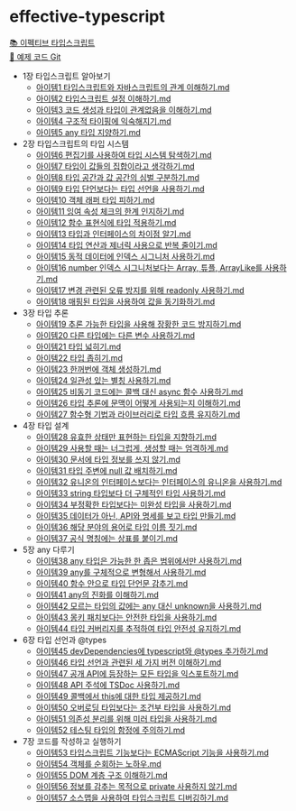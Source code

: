 # effective-typescript

[📚 이펙티브 타입스크립트](https://product.kyobobook.co.kr/detail/S000001033114)  
[🔗 예제 코드 Git](https://github.com/danvk/effective-typescript)

<!-- FOLDER_STRUCTURE_START -->
- 1장 타입스크립트 알아보기
    - [아이템1 타입스크립트와 자바스크립트의 관계 이해하기.md](https://github.com/Jungle-JavaScript-Study/effective-typescript/blob/main/1%EC%9E%A5%20%ED%83%80%EC%9E%85%EC%8A%A4%ED%81%AC%EB%A6%BD%ED%8A%B8%20%EC%95%8C%EC%95%84%EB%B3%B4%EA%B8%B0/%EC%95%84%EC%9D%B4%ED%85%9C1%20%ED%83%80%EC%9E%85%EC%8A%A4%ED%81%AC%EB%A6%BD%ED%8A%B8%EC%99%80%20%EC%9E%90%EB%B0%94%EC%8A%A4%ED%81%AC%EB%A6%BD%ED%8A%B8%EC%9D%98%20%EA%B4%80%EA%B3%84%20%EC%9D%B4%ED%95%B4%ED%95%98%EA%B8%B0.md)
    - [아이템2 타입스크립트 설정 이해하기.md](https://github.com/Jungle-JavaScript-Study/effective-typescript/blob/main/1%EC%9E%A5%20%ED%83%80%EC%9E%85%EC%8A%A4%ED%81%AC%EB%A6%BD%ED%8A%B8%20%EC%95%8C%EC%95%84%EB%B3%B4%EA%B8%B0/%EC%95%84%EC%9D%B4%ED%85%9C2%20%ED%83%80%EC%9E%85%EC%8A%A4%ED%81%AC%EB%A6%BD%ED%8A%B8%20%EC%84%A4%EC%A0%95%20%EC%9D%B4%ED%95%B4%ED%95%98%EA%B8%B0.md)
    - [아이템3 코드 생성과 타입이 관계없음을 이해하기.md](https://github.com/Jungle-JavaScript-Study/effective-typescript/blob/main/1%EC%9E%A5%20%ED%83%80%EC%9E%85%EC%8A%A4%ED%81%AC%EB%A6%BD%ED%8A%B8%20%EC%95%8C%EC%95%84%EB%B3%B4%EA%B8%B0/%EC%95%84%EC%9D%B4%ED%85%9C3%20%EC%BD%94%EB%93%9C%20%EC%83%9D%EC%84%B1%EA%B3%BC%20%ED%83%80%EC%9E%85%EC%9D%B4%20%EA%B4%80%EA%B3%84%EC%97%86%EC%9D%8C%EC%9D%84%20%EC%9D%B4%ED%95%B4%ED%95%98%EA%B8%B0.md)
    - [아이템4 구조적 타이핑에 익숙해지기.md](https://github.com/Jungle-JavaScript-Study/effective-typescript/blob/main/1%EC%9E%A5%20%ED%83%80%EC%9E%85%EC%8A%A4%ED%81%AC%EB%A6%BD%ED%8A%B8%20%EC%95%8C%EC%95%84%EB%B3%B4%EA%B8%B0/%EC%95%84%EC%9D%B4%ED%85%9C4%20%EA%B5%AC%EC%A1%B0%EC%A0%81%20%ED%83%80%EC%9D%B4%ED%95%91%EC%97%90%20%EC%9D%B5%EC%88%99%ED%95%B4%EC%A7%80%EA%B8%B0.md)
    - [아이템5 any 타입 지양하기.md](https://github.com/Jungle-JavaScript-Study/effective-typescript/blob/main/1%EC%9E%A5%20%ED%83%80%EC%9E%85%EC%8A%A4%ED%81%AC%EB%A6%BD%ED%8A%B8%20%EC%95%8C%EC%95%84%EB%B3%B4%EA%B8%B0/%EC%95%84%EC%9D%B4%ED%85%9C5%20any%20%ED%83%80%EC%9E%85%20%EC%A7%80%EC%96%91%ED%95%98%EA%B8%B0.md)
- 2장 타입스크립트의 타입 시스템
    - [아이템6 편집기를 사용하여 타입 시스템 탐색하기.md](https://github.com/Jungle-JavaScript-Study/effective-typescript/blob/main/2%EC%9E%A5%20%ED%83%80%EC%9E%85%EC%8A%A4%ED%81%AC%EB%A6%BD%ED%8A%B8%EC%9D%98%20%ED%83%80%EC%9E%85%20%EC%8B%9C%EC%8A%A4%ED%85%9C/%EC%95%84%EC%9D%B4%ED%85%9C6%20%ED%8E%B8%EC%A7%91%EA%B8%B0%EB%A5%BC%20%EC%82%AC%EC%9A%A9%ED%95%98%EC%97%AC%20%ED%83%80%EC%9E%85%20%EC%8B%9C%EC%8A%A4%ED%85%9C%20%ED%83%90%EC%83%89%ED%95%98%EA%B8%B0.md)
    - [아이템7 타입이 값들의 집합이라고 생각하기.md](https://github.com/Jungle-JavaScript-Study/effective-typescript/blob/main/2%EC%9E%A5%20%ED%83%80%EC%9E%85%EC%8A%A4%ED%81%AC%EB%A6%BD%ED%8A%B8%EC%9D%98%20%ED%83%80%EC%9E%85%20%EC%8B%9C%EC%8A%A4%ED%85%9C/%EC%95%84%EC%9D%B4%ED%85%9C7%20%ED%83%80%EC%9E%85%EC%9D%B4%20%EA%B0%92%EB%93%A4%EC%9D%98%20%EC%A7%91%ED%95%A9%EC%9D%B4%EB%9D%BC%EA%B3%A0%20%EC%83%9D%EA%B0%81%ED%95%98%EA%B8%B0.md)
    - [아이템8 타입 공간과 값 공간의 심벌 구분하기.md](https://github.com/Jungle-JavaScript-Study/effective-typescript/blob/main/2%EC%9E%A5%20%ED%83%80%EC%9E%85%EC%8A%A4%ED%81%AC%EB%A6%BD%ED%8A%B8%EC%9D%98%20%ED%83%80%EC%9E%85%20%EC%8B%9C%EC%8A%A4%ED%85%9C/%EC%95%84%EC%9D%B4%ED%85%9C8%20%ED%83%80%EC%9E%85%20%EA%B3%B5%EA%B0%84%EA%B3%BC%20%EA%B0%92%20%EA%B3%B5%EA%B0%84%EC%9D%98%20%EC%8B%AC%EB%B2%8C%20%EA%B5%AC%EB%B6%84%ED%95%98%EA%B8%B0.md)
    - [아이템9 타입 단언보다는 타입 선언을 사용하기.md](https://github.com/Jungle-JavaScript-Study/effective-typescript/blob/main/2%EC%9E%A5%20%ED%83%80%EC%9E%85%EC%8A%A4%ED%81%AC%EB%A6%BD%ED%8A%B8%EC%9D%98%20%ED%83%80%EC%9E%85%20%EC%8B%9C%EC%8A%A4%ED%85%9C/%EC%95%84%EC%9D%B4%ED%85%9C9%20%ED%83%80%EC%9E%85%20%EB%8B%A8%EC%96%B8%EB%B3%B4%EB%8B%A4%EB%8A%94%20%ED%83%80%EC%9E%85%20%EC%84%A0%EC%96%B8%EC%9D%84%20%EC%82%AC%EC%9A%A9%ED%95%98%EA%B8%B0.md)
    - [아이템10 객체 래퍼 타입 피하기.md](https://github.com/Jungle-JavaScript-Study/effective-typescript/blob/main/2%EC%9E%A5%20%ED%83%80%EC%9E%85%EC%8A%A4%ED%81%AC%EB%A6%BD%ED%8A%B8%EC%9D%98%20%ED%83%80%EC%9E%85%20%EC%8B%9C%EC%8A%A4%ED%85%9C/%EC%95%84%EC%9D%B4%ED%85%9C10%20%EA%B0%9D%EC%B2%B4%20%EB%9E%98%ED%8D%BC%20%ED%83%80%EC%9E%85%20%ED%94%BC%ED%95%98%EA%B8%B0.md)
    - [아이템11 잉여 속성 체크의 한계 인지하기.md](https://github.com/Jungle-JavaScript-Study/effective-typescript/blob/main/2%EC%9E%A5%20%ED%83%80%EC%9E%85%EC%8A%A4%ED%81%AC%EB%A6%BD%ED%8A%B8%EC%9D%98%20%ED%83%80%EC%9E%85%20%EC%8B%9C%EC%8A%A4%ED%85%9C/%EC%95%84%EC%9D%B4%ED%85%9C11%20%EC%9E%89%EC%97%AC%20%EC%86%8D%EC%84%B1%20%EC%B2%B4%ED%81%AC%EC%9D%98%20%ED%95%9C%EA%B3%84%20%EC%9D%B8%EC%A7%80%ED%95%98%EA%B8%B0.md)
    - [아이템12 함수 표현식에 타입 적용하기.md](https://github.com/Jungle-JavaScript-Study/effective-typescript/blob/main/2%EC%9E%A5%20%ED%83%80%EC%9E%85%EC%8A%A4%ED%81%AC%EB%A6%BD%ED%8A%B8%EC%9D%98%20%ED%83%80%EC%9E%85%20%EC%8B%9C%EC%8A%A4%ED%85%9C/%EC%95%84%EC%9D%B4%ED%85%9C12%20%ED%95%A8%EC%88%98%20%ED%91%9C%ED%98%84%EC%8B%9D%EC%97%90%20%ED%83%80%EC%9E%85%20%EC%A0%81%EC%9A%A9%ED%95%98%EA%B8%B0.md)
    - [아이템13 타입과 인터페이스의 차이점 알기.md](https://github.com/Jungle-JavaScript-Study/effective-typescript/blob/main/2%EC%9E%A5%20%ED%83%80%EC%9E%85%EC%8A%A4%ED%81%AC%EB%A6%BD%ED%8A%B8%EC%9D%98%20%ED%83%80%EC%9E%85%20%EC%8B%9C%EC%8A%A4%ED%85%9C/%EC%95%84%EC%9D%B4%ED%85%9C13%20%ED%83%80%EC%9E%85%EA%B3%BC%20%EC%9D%B8%ED%84%B0%ED%8E%98%EC%9D%B4%EC%8A%A4%EC%9D%98%20%EC%B0%A8%EC%9D%B4%EC%A0%90%20%EC%95%8C%EA%B8%B0.md)
    - [아이템14 타입 연산과 제너릭 사용으로 반복 줄이기.md](https://github.com/Jungle-JavaScript-Study/effective-typescript/blob/main/2%EC%9E%A5%20%ED%83%80%EC%9E%85%EC%8A%A4%ED%81%AC%EB%A6%BD%ED%8A%B8%EC%9D%98%20%ED%83%80%EC%9E%85%20%EC%8B%9C%EC%8A%A4%ED%85%9C/%EC%95%84%EC%9D%B4%ED%85%9C14%20%ED%83%80%EC%9E%85%20%EC%97%B0%EC%82%B0%EA%B3%BC%20%EC%A0%9C%EB%84%88%EB%A6%AD%20%EC%82%AC%EC%9A%A9%EC%9C%BC%EB%A1%9C%20%EB%B0%98%EB%B3%B5%20%EC%A4%84%EC%9D%B4%EA%B8%B0.md)
    - [아이템15 동적 데이터에 인덱스 시그니처 사용하기.md](https://github.com/Jungle-JavaScript-Study/effective-typescript/blob/main/2%EC%9E%A5%20%ED%83%80%EC%9E%85%EC%8A%A4%ED%81%AC%EB%A6%BD%ED%8A%B8%EC%9D%98%20%ED%83%80%EC%9E%85%20%EC%8B%9C%EC%8A%A4%ED%85%9C/%EC%95%84%EC%9D%B4%ED%85%9C15%20%EB%8F%99%EC%A0%81%20%EB%8D%B0%EC%9D%B4%ED%84%B0%EC%97%90%20%EC%9D%B8%EB%8D%B1%EC%8A%A4%20%EC%8B%9C%EA%B7%B8%EB%8B%88%EC%B2%98%20%EC%82%AC%EC%9A%A9%ED%95%98%EA%B8%B0.md)
    - [아이템16 number 인덱스 시그니처보다는 Array, 튜플, ArrayLike를 사용하기.md](https://github.com/Jungle-JavaScript-Study/effective-typescript/blob/main/2%EC%9E%A5%20%ED%83%80%EC%9E%85%EC%8A%A4%ED%81%AC%EB%A6%BD%ED%8A%B8%EC%9D%98%20%ED%83%80%EC%9E%85%20%EC%8B%9C%EC%8A%A4%ED%85%9C/%EC%95%84%EC%9D%B4%ED%85%9C16%20number%20%EC%9D%B8%EB%8D%B1%EC%8A%A4%20%EC%8B%9C%EA%B7%B8%EB%8B%88%EC%B2%98%EB%B3%B4%EB%8B%A4%EB%8A%94%20Array%2C%20%ED%8A%9C%ED%94%8C%2C%20ArrayLike%EB%A5%BC%20%EC%82%AC%EC%9A%A9%ED%95%98%EA%B8%B0.md)
    - [아이템17 변경 관련된 오류 방지를 위해 readonly 사용하기.md](https://github.com/Jungle-JavaScript-Study/effective-typescript/blob/main/2%EC%9E%A5%20%ED%83%80%EC%9E%85%EC%8A%A4%ED%81%AC%EB%A6%BD%ED%8A%B8%EC%9D%98%20%ED%83%80%EC%9E%85%20%EC%8B%9C%EC%8A%A4%ED%85%9C/%EC%95%84%EC%9D%B4%ED%85%9C17%20%EB%B3%80%EA%B2%BD%20%EA%B4%80%EB%A0%A8%EB%90%9C%20%EC%98%A4%EB%A5%98%20%EB%B0%A9%EC%A7%80%EB%A5%BC%20%EC%9C%84%ED%95%B4%20readonly%20%EC%82%AC%EC%9A%A9%ED%95%98%EA%B8%B0.md)
    - [아이템18 매핑된 타입을 사용하여 값을 동기화하기.md](https://github.com/Jungle-JavaScript-Study/effective-typescript/blob/main/2%EC%9E%A5%20%ED%83%80%EC%9E%85%EC%8A%A4%ED%81%AC%EB%A6%BD%ED%8A%B8%EC%9D%98%20%ED%83%80%EC%9E%85%20%EC%8B%9C%EC%8A%A4%ED%85%9C/%EC%95%84%EC%9D%B4%ED%85%9C18%20%EB%A7%A4%ED%95%91%EB%90%9C%20%ED%83%80%EC%9E%85%EC%9D%84%20%EC%82%AC%EC%9A%A9%ED%95%98%EC%97%AC%20%EA%B0%92%EC%9D%84%20%EB%8F%99%EA%B8%B0%ED%99%94%ED%95%98%EA%B8%B0.md)
- 3장 타입 추론
    - [아이템19 추론 가능한 타입을 사용해 장황한 코드 방지하기.md](https://github.com/Jungle-JavaScript-Study/effective-typescript/blob/main/3%EC%9E%A5%20%ED%83%80%EC%9E%85%20%EC%B6%94%EB%A1%A0/%EC%95%84%EC%9D%B4%ED%85%9C19%20%EC%B6%94%EB%A1%A0%20%EA%B0%80%EB%8A%A5%ED%95%9C%20%ED%83%80%EC%9E%85%EC%9D%84%20%EC%82%AC%EC%9A%A9%ED%95%B4%20%EC%9E%A5%ED%99%A9%ED%95%9C%20%EC%BD%94%EB%93%9C%20%EB%B0%A9%EC%A7%80%ED%95%98%EA%B8%B0.md)
    - [아이템20 다른 타입에는 다른 변수 사용하기.md](https://github.com/Jungle-JavaScript-Study/effective-typescript/blob/main/3%EC%9E%A5%20%ED%83%80%EC%9E%85%20%EC%B6%94%EB%A1%A0/%EC%95%84%EC%9D%B4%ED%85%9C20%20%EB%8B%A4%EB%A5%B8%20%ED%83%80%EC%9E%85%EC%97%90%EB%8A%94%20%EB%8B%A4%EB%A5%B8%20%EB%B3%80%EC%88%98%20%EC%82%AC%EC%9A%A9%ED%95%98%EA%B8%B0.md)
    - [아이템21 타입 넓히기.md](https://github.com/Jungle-JavaScript-Study/effective-typescript/blob/main/3%EC%9E%A5%20%ED%83%80%EC%9E%85%20%EC%B6%94%EB%A1%A0/%EC%95%84%EC%9D%B4%ED%85%9C21%20%ED%83%80%EC%9E%85%20%EB%84%93%ED%9E%88%EA%B8%B0.md)
    - [아이템22 타입 좁히기.md](https://github.com/Jungle-JavaScript-Study/effective-typescript/blob/main/3%EC%9E%A5%20%ED%83%80%EC%9E%85%20%EC%B6%94%EB%A1%A0/%EC%95%84%EC%9D%B4%ED%85%9C22%20%ED%83%80%EC%9E%85%20%EC%A2%81%ED%9E%88%EA%B8%B0.md)
    - [아이템23 한꺼번에 객체 생성하기.md](https://github.com/Jungle-JavaScript-Study/effective-typescript/blob/main/3%EC%9E%A5%20%ED%83%80%EC%9E%85%20%EC%B6%94%EB%A1%A0/%EC%95%84%EC%9D%B4%ED%85%9C23%20%ED%95%9C%EA%BA%BC%EB%B2%88%EC%97%90%20%EA%B0%9D%EC%B2%B4%20%EC%83%9D%EC%84%B1%ED%95%98%EA%B8%B0.md)
    - [아이템24 일관성 있는 별칭 사용하기.md](https://github.com/Jungle-JavaScript-Study/effective-typescript/blob/main/3%EC%9E%A5%20%ED%83%80%EC%9E%85%20%EC%B6%94%EB%A1%A0/%EC%95%84%EC%9D%B4%ED%85%9C24%20%EC%9D%BC%EA%B4%80%EC%84%B1%20%EC%9E%88%EB%8A%94%20%EB%B3%84%EC%B9%AD%20%EC%82%AC%EC%9A%A9%ED%95%98%EA%B8%B0.md)
    - [아이템25 비동기 코드에는 콜백 대신 async 함수 사용하기.md](https://github.com/Jungle-JavaScript-Study/effective-typescript/blob/main/3%EC%9E%A5%20%ED%83%80%EC%9E%85%20%EC%B6%94%EB%A1%A0/%EC%95%84%EC%9D%B4%ED%85%9C25%20%EB%B9%84%EB%8F%99%EA%B8%B0%20%EC%BD%94%EB%93%9C%EC%97%90%EB%8A%94%20%EC%BD%9C%EB%B0%B1%20%EB%8C%80%EC%8B%A0%20async%20%ED%95%A8%EC%88%98%20%EC%82%AC%EC%9A%A9%ED%95%98%EA%B8%B0.md)
    - [아이템26 타입 추론에 문맥이 어떻게 사용되는지 이해하기.md](https://github.com/Jungle-JavaScript-Study/effective-typescript/blob/main/3%EC%9E%A5%20%ED%83%80%EC%9E%85%20%EC%B6%94%EB%A1%A0/%EC%95%84%EC%9D%B4%ED%85%9C26%20%ED%83%80%EC%9E%85%20%EC%B6%94%EB%A1%A0%EC%97%90%20%EB%AC%B8%EB%A7%A5%EC%9D%B4%20%EC%96%B4%EB%96%BB%EA%B2%8C%20%EC%82%AC%EC%9A%A9%EB%90%98%EB%8A%94%EC%A7%80%20%EC%9D%B4%ED%95%B4%ED%95%98%EA%B8%B0.md)
    - [아이템27 함수형 기법과 라이브러리로 타입 흐름 유지하기.md](https://github.com/Jungle-JavaScript-Study/effective-typescript/blob/main/3%EC%9E%A5%20%ED%83%80%EC%9E%85%20%EC%B6%94%EB%A1%A0/%EC%95%84%EC%9D%B4%ED%85%9C27%20%ED%95%A8%EC%88%98%ED%98%95%20%EA%B8%B0%EB%B2%95%EA%B3%BC%20%EB%9D%BC%EC%9D%B4%EB%B8%8C%EB%9F%AC%EB%A6%AC%EB%A1%9C%20%ED%83%80%EC%9E%85%20%ED%9D%90%EB%A6%84%20%EC%9C%A0%EC%A7%80%ED%95%98%EA%B8%B0.md)
- 4장 타입 설계
    - [아이템28 유효한 상태만 표현하는 타입을 지향하기.md](https://github.com/Jungle-JavaScript-Study/effective-typescript/blob/main/4%EC%9E%A5%20%ED%83%80%EC%9E%85%20%EC%84%A4%EA%B3%84/%EC%95%84%EC%9D%B4%ED%85%9C28%20%EC%9C%A0%ED%9A%A8%ED%95%9C%20%EC%83%81%ED%83%9C%EB%A7%8C%20%ED%91%9C%ED%98%84%ED%95%98%EB%8A%94%20%ED%83%80%EC%9E%85%EC%9D%84%20%EC%A7%80%ED%96%A5%ED%95%98%EA%B8%B0.md)
    - [아이템29 사용할 때는 너그럽게, 생성할 때는 엄격하게.md](https://github.com/Jungle-JavaScript-Study/effective-typescript/blob/main/4%EC%9E%A5%20%ED%83%80%EC%9E%85%20%EC%84%A4%EA%B3%84/%EC%95%84%EC%9D%B4%ED%85%9C29%20%EC%82%AC%EC%9A%A9%ED%95%A0%20%EB%95%8C%EB%8A%94%20%EB%84%88%EA%B7%B8%EB%9F%BD%EA%B2%8C%2C%20%EC%83%9D%EC%84%B1%ED%95%A0%20%EB%95%8C%EB%8A%94%20%EC%97%84%EA%B2%A9%ED%95%98%EA%B2%8C.md)
    - [아이템30 문서에 타입 정보를 쓰지 않기.md](https://github.com/Jungle-JavaScript-Study/effective-typescript/blob/main/4%EC%9E%A5%20%ED%83%80%EC%9E%85%20%EC%84%A4%EA%B3%84/%EC%95%84%EC%9D%B4%ED%85%9C30%20%EB%AC%B8%EC%84%9C%EC%97%90%20%ED%83%80%EC%9E%85%20%EC%A0%95%EB%B3%B4%EB%A5%BC%20%EC%93%B0%EC%A7%80%20%EC%95%8A%EA%B8%B0.md)
    - [아이템31 타입 주변에 null 값 배치하기.md](https://github.com/Jungle-JavaScript-Study/effective-typescript/blob/main/4%EC%9E%A5%20%ED%83%80%EC%9E%85%20%EC%84%A4%EA%B3%84/%EC%95%84%EC%9D%B4%ED%85%9C31%20%ED%83%80%EC%9E%85%20%EC%A3%BC%EB%B3%80%EC%97%90%20null%20%EA%B0%92%20%EB%B0%B0%EC%B9%98%ED%95%98%EA%B8%B0.md)
    - [아이템32 유니온의 인터페이스보다는 인터페이스의 유니온을 사용하기.md](https://github.com/Jungle-JavaScript-Study/effective-typescript/blob/main/4%EC%9E%A5%20%ED%83%80%EC%9E%85%20%EC%84%A4%EA%B3%84/%EC%95%84%EC%9D%B4%ED%85%9C32%20%EC%9C%A0%EB%8B%88%EC%98%A8%EC%9D%98%20%EC%9D%B8%ED%84%B0%ED%8E%98%EC%9D%B4%EC%8A%A4%EB%B3%B4%EB%8B%A4%EB%8A%94%20%EC%9D%B8%ED%84%B0%ED%8E%98%EC%9D%B4%EC%8A%A4%EC%9D%98%20%EC%9C%A0%EB%8B%88%EC%98%A8%EC%9D%84%20%EC%82%AC%EC%9A%A9%ED%95%98%EA%B8%B0.md)
    - [아이템33 string 타입보다 더 구체적인 타입 사용하기.md](https://github.com/Jungle-JavaScript-Study/effective-typescript/blob/main/4%EC%9E%A5%20%ED%83%80%EC%9E%85%20%EC%84%A4%EA%B3%84/%EC%95%84%EC%9D%B4%ED%85%9C33%20string%20%ED%83%80%EC%9E%85%EB%B3%B4%EB%8B%A4%20%EB%8D%94%20%EA%B5%AC%EC%B2%B4%EC%A0%81%EC%9D%B8%20%ED%83%80%EC%9E%85%20%EC%82%AC%EC%9A%A9%ED%95%98%EA%B8%B0.md)
    - [아이템34 부정확한 타입보다는 미완성 타입을 사용하기.md](https://github.com/Jungle-JavaScript-Study/effective-typescript/blob/main/4%EC%9E%A5%20%ED%83%80%EC%9E%85%20%EC%84%A4%EA%B3%84/%EC%95%84%EC%9D%B4%ED%85%9C34%20%EB%B6%80%EC%A0%95%ED%99%95%ED%95%9C%20%ED%83%80%EC%9E%85%EB%B3%B4%EB%8B%A4%EB%8A%94%20%EB%AF%B8%EC%99%84%EC%84%B1%20%ED%83%80%EC%9E%85%EC%9D%84%20%EC%82%AC%EC%9A%A9%ED%95%98%EA%B8%B0.md)
    - [아이템35 데이터가 아닌, API와 명세를 보고 타입 만들기.md](https://github.com/Jungle-JavaScript-Study/effective-typescript/blob/main/4%EC%9E%A5%20%ED%83%80%EC%9E%85%20%EC%84%A4%EA%B3%84/%EC%95%84%EC%9D%B4%ED%85%9C35%20%EB%8D%B0%EC%9D%B4%ED%84%B0%EA%B0%80%20%EC%95%84%EB%8B%8C%2C%20API%EC%99%80%20%EB%AA%85%EC%84%B8%EB%A5%BC%20%EB%B3%B4%EA%B3%A0%20%ED%83%80%EC%9E%85%20%EB%A7%8C%EB%93%A4%EA%B8%B0.md)
    - [아이템36 해당 분야의 용어로 타입 이름 짓기.md](https://github.com/Jungle-JavaScript-Study/effective-typescript/blob/main/4%EC%9E%A5%20%ED%83%80%EC%9E%85%20%EC%84%A4%EA%B3%84/%EC%95%84%EC%9D%B4%ED%85%9C36%20%ED%95%B4%EB%8B%B9%20%EB%B6%84%EC%95%BC%EC%9D%98%20%EC%9A%A9%EC%96%B4%EB%A1%9C%20%ED%83%80%EC%9E%85%20%EC%9D%B4%EB%A6%84%20%EC%A7%93%EA%B8%B0.md)
    - [아이템37 공식 명칭에는 상표를 붙이기.md](https://github.com/Jungle-JavaScript-Study/effective-typescript/blob/main/4%EC%9E%A5%20%ED%83%80%EC%9E%85%20%EC%84%A4%EA%B3%84/%EC%95%84%EC%9D%B4%ED%85%9C37%20%EA%B3%B5%EC%8B%9D%20%EB%AA%85%EC%B9%AD%EC%97%90%EB%8A%94%20%EC%83%81%ED%91%9C%EB%A5%BC%20%EB%B6%99%EC%9D%B4%EA%B8%B0.md)
- 5장 any 다루기
    - [아이템38 any 타입은 가능한 한 좁은 범위에서만 사용하기.md](https://github.com/Jungle-JavaScript-Study/effective-typescript/blob/main/5%EC%9E%A5%20any%20%EB%8B%A4%EB%A3%A8%EA%B8%B0/%EC%95%84%EC%9D%B4%ED%85%9C38%20any%20%ED%83%80%EC%9E%85%EC%9D%80%20%EA%B0%80%EB%8A%A5%ED%95%9C%20%ED%95%9C%20%EC%A2%81%EC%9D%80%20%EB%B2%94%EC%9C%84%EC%97%90%EC%84%9C%EB%A7%8C%20%EC%82%AC%EC%9A%A9%ED%95%98%EA%B8%B0.md)
    - [아이템39 any를 구체적으로 변형해서 사용하기.md](https://github.com/Jungle-JavaScript-Study/effective-typescript/blob/main/5%EC%9E%A5%20any%20%EB%8B%A4%EB%A3%A8%EA%B8%B0/%EC%95%84%EC%9D%B4%ED%85%9C39%20any%EB%A5%BC%20%EA%B5%AC%EC%B2%B4%EC%A0%81%EC%9C%BC%EB%A1%9C%20%EB%B3%80%ED%98%95%ED%95%B4%EC%84%9C%20%EC%82%AC%EC%9A%A9%ED%95%98%EA%B8%B0.md)
    - [아이템40 함수 안으로 타입 단언문 감추기.md](https://github.com/Jungle-JavaScript-Study/effective-typescript/blob/main/5%EC%9E%A5%20any%20%EB%8B%A4%EB%A3%A8%EA%B8%B0/%EC%95%84%EC%9D%B4%ED%85%9C40%20%ED%95%A8%EC%88%98%20%EC%95%88%EC%9C%BC%EB%A1%9C%20%ED%83%80%EC%9E%85%20%EB%8B%A8%EC%96%B8%EB%AC%B8%20%EA%B0%90%EC%B6%94%EA%B8%B0.md)
    - [아이템41 any의 진화를 이해하기.md](https://github.com/Jungle-JavaScript-Study/effective-typescript/blob/main/5%EC%9E%A5%20any%20%EB%8B%A4%EB%A3%A8%EA%B8%B0/%EC%95%84%EC%9D%B4%ED%85%9C41%20any%EC%9D%98%20%EC%A7%84%ED%99%94%EB%A5%BC%20%EC%9D%B4%ED%95%B4%ED%95%98%EA%B8%B0.md)
    - [아이템42 모르는 타입의 값에는 any 대신 unknown을 사용하기.md](https://github.com/Jungle-JavaScript-Study/effective-typescript/blob/main/5%EC%9E%A5%20any%20%EB%8B%A4%EB%A3%A8%EA%B8%B0/%EC%95%84%EC%9D%B4%ED%85%9C42%20%EB%AA%A8%EB%A5%B4%EB%8A%94%20%ED%83%80%EC%9E%85%EC%9D%98%20%EA%B0%92%EC%97%90%EB%8A%94%20any%20%EB%8C%80%EC%8B%A0%20unknown%EC%9D%84%20%EC%82%AC%EC%9A%A9%ED%95%98%EA%B8%B0.md)
    - [아이템43 몽키 패치보다는 안전한 타입을 사용하기.md](https://github.com/Jungle-JavaScript-Study/effective-typescript/blob/main/5%EC%9E%A5%20any%20%EB%8B%A4%EB%A3%A8%EA%B8%B0/%EC%95%84%EC%9D%B4%ED%85%9C43%20%EB%AA%BD%ED%82%A4%20%ED%8C%A8%EC%B9%98%EB%B3%B4%EB%8B%A4%EB%8A%94%20%EC%95%88%EC%A0%84%ED%95%9C%20%ED%83%80%EC%9E%85%EC%9D%84%20%EC%82%AC%EC%9A%A9%ED%95%98%EA%B8%B0.md)
    - [아이템44 타입 커버리지를 추적하여 타입 안전성 유지하기.md](https://github.com/Jungle-JavaScript-Study/effective-typescript/blob/main/5%EC%9E%A5%20any%20%EB%8B%A4%EB%A3%A8%EA%B8%B0/%EC%95%84%EC%9D%B4%ED%85%9C44%20%ED%83%80%EC%9E%85%20%EC%BB%A4%EB%B2%84%EB%A6%AC%EC%A7%80%EB%A5%BC%20%EC%B6%94%EC%A0%81%ED%95%98%EC%97%AC%20%ED%83%80%EC%9E%85%20%EC%95%88%EC%A0%84%EC%84%B1%20%EC%9C%A0%EC%A7%80%ED%95%98%EA%B8%B0.md)
- 6장 타입 선언과 @types
    - [아이템45 devDependencies에 typescript와 @types 추가하기.md](https://github.com/Jungle-JavaScript-Study/effective-typescript/blob/main/6%EC%9E%A5%20%ED%83%80%EC%9E%85%20%EC%84%A0%EC%96%B8%EA%B3%BC%20%40types/%EC%95%84%EC%9D%B4%ED%85%9C45%20devDependencies%EC%97%90%20typescript%EC%99%80%20%40types%20%EC%B6%94%EA%B0%80%ED%95%98%EA%B8%B0.md)
    - [아이템46 타입 선언과 관련된 세 가지 버전 이해하기.md](https://github.com/Jungle-JavaScript-Study/effective-typescript/blob/main/6%EC%9E%A5%20%ED%83%80%EC%9E%85%20%EC%84%A0%EC%96%B8%EA%B3%BC%20%40types/%EC%95%84%EC%9D%B4%ED%85%9C46%20%ED%83%80%EC%9E%85%20%EC%84%A0%EC%96%B8%EA%B3%BC%20%EA%B4%80%EB%A0%A8%EB%90%9C%20%EC%84%B8%20%EA%B0%80%EC%A7%80%20%EB%B2%84%EC%A0%84%20%EC%9D%B4%ED%95%B4%ED%95%98%EA%B8%B0.md)
    - [아이템47 공개 API에 등장하는 모든 타입을 익스포트하기.md](https://github.com/Jungle-JavaScript-Study/effective-typescript/blob/main/6%EC%9E%A5%20%ED%83%80%EC%9E%85%20%EC%84%A0%EC%96%B8%EA%B3%BC%20%40types/%EC%95%84%EC%9D%B4%ED%85%9C47%20%EA%B3%B5%EA%B0%9C%20API%EC%97%90%20%EB%93%B1%EC%9E%A5%ED%95%98%EB%8A%94%20%EB%AA%A8%EB%93%A0%20%ED%83%80%EC%9E%85%EC%9D%84%20%EC%9D%B5%EC%8A%A4%ED%8F%AC%ED%8A%B8%ED%95%98%EA%B8%B0.md)
    - [아이템48 API 주석에 TSDoc 사용하기.md](https://github.com/Jungle-JavaScript-Study/effective-typescript/blob/main/6%EC%9E%A5%20%ED%83%80%EC%9E%85%20%EC%84%A0%EC%96%B8%EA%B3%BC%20%40types/%EC%95%84%EC%9D%B4%ED%85%9C48%20API%20%EC%A3%BC%EC%84%9D%EC%97%90%20TSDoc%20%EC%82%AC%EC%9A%A9%ED%95%98%EA%B8%B0.md)
    - [아이템49 콜백에서 this에 대한 타입 제공하기.md](https://github.com/Jungle-JavaScript-Study/effective-typescript/blob/main/6%EC%9E%A5%20%ED%83%80%EC%9E%85%20%EC%84%A0%EC%96%B8%EA%B3%BC%20%40types/%EC%95%84%EC%9D%B4%ED%85%9C49%20%EC%BD%9C%EB%B0%B1%EC%97%90%EC%84%9C%20this%EC%97%90%20%EB%8C%80%ED%95%9C%20%ED%83%80%EC%9E%85%20%EC%A0%9C%EA%B3%B5%ED%95%98%EA%B8%B0.md)
    - [아이템50 오버로딩 타입보다는 조건부 타입을 사용하기.md](https://github.com/Jungle-JavaScript-Study/effective-typescript/blob/main/6%EC%9E%A5%20%ED%83%80%EC%9E%85%20%EC%84%A0%EC%96%B8%EA%B3%BC%20%40types/%EC%95%84%EC%9D%B4%ED%85%9C50%20%EC%98%A4%EB%B2%84%EB%A1%9C%EB%94%A9%20%ED%83%80%EC%9E%85%EB%B3%B4%EB%8B%A4%EB%8A%94%20%EC%A1%B0%EA%B1%B4%EB%B6%80%20%ED%83%80%EC%9E%85%EC%9D%84%20%EC%82%AC%EC%9A%A9%ED%95%98%EA%B8%B0.md)
    - [아이템51 의존성 분리를 위해 미러 타입을 사용하기.md](https://github.com/Jungle-JavaScript-Study/effective-typescript/blob/main/6%EC%9E%A5%20%ED%83%80%EC%9E%85%20%EC%84%A0%EC%96%B8%EA%B3%BC%20%40types/%EC%95%84%EC%9D%B4%ED%85%9C51%20%EC%9D%98%EC%A1%B4%EC%84%B1%20%EB%B6%84%EB%A6%AC%EB%A5%BC%20%EC%9C%84%ED%95%B4%20%EB%AF%B8%EB%9F%AC%20%ED%83%80%EC%9E%85%EC%9D%84%20%EC%82%AC%EC%9A%A9%ED%95%98%EA%B8%B0.md)
    - [아이템52 테스팅 타입의 함정에 주의하기.md](https://github.com/Jungle-JavaScript-Study/effective-typescript/blob/main/6%EC%9E%A5%20%ED%83%80%EC%9E%85%20%EC%84%A0%EC%96%B8%EA%B3%BC%20%40types/%EC%95%84%EC%9D%B4%ED%85%9C52%20%ED%85%8C%EC%8A%A4%ED%8C%85%20%ED%83%80%EC%9E%85%EC%9D%98%20%ED%95%A8%EC%A0%95%EC%97%90%20%EC%A3%BC%EC%9D%98%ED%95%98%EA%B8%B0.md)
- 7장 코드를 작성하고 실행하기
    - [아이템53 타입스크립트 기능보다는 ECMAScript 기능을 사용하기.md](https://github.com/Jungle-JavaScript-Study/effective-typescript/blob/main/7%EC%9E%A5%20%EC%BD%94%EB%93%9C%EB%A5%BC%20%EC%9E%91%EC%84%B1%ED%95%98%EA%B3%A0%20%EC%8B%A4%ED%96%89%ED%95%98%EA%B8%B0/%EC%95%84%EC%9D%B4%ED%85%9C53%20%ED%83%80%EC%9E%85%EC%8A%A4%ED%81%AC%EB%A6%BD%ED%8A%B8%20%EA%B8%B0%EB%8A%A5%EB%B3%B4%EB%8B%A4%EB%8A%94%20ECMAScript%20%EA%B8%B0%EB%8A%A5%EC%9D%84%20%EC%82%AC%EC%9A%A9%ED%95%98%EA%B8%B0.md)
    - [아이템54 객체를 순회하는 노하우.md](https://github.com/Jungle-JavaScript-Study/effective-typescript/blob/main/7%EC%9E%A5%20%EC%BD%94%EB%93%9C%EB%A5%BC%20%EC%9E%91%EC%84%B1%ED%95%98%EA%B3%A0%20%EC%8B%A4%ED%96%89%ED%95%98%EA%B8%B0/%EC%95%84%EC%9D%B4%ED%85%9C54%20%EA%B0%9D%EC%B2%B4%EB%A5%BC%20%EC%88%9C%ED%9A%8C%ED%95%98%EB%8A%94%20%EB%85%B8%ED%95%98%EC%9A%B0.md)
    - [아이템55 DOM 계층 구조 이해하기.md](https://github.com/Jungle-JavaScript-Study/effective-typescript/blob/main/7%EC%9E%A5%20%EC%BD%94%EB%93%9C%EB%A5%BC%20%EC%9E%91%EC%84%B1%ED%95%98%EA%B3%A0%20%EC%8B%A4%ED%96%89%ED%95%98%EA%B8%B0/%EC%95%84%EC%9D%B4%ED%85%9C55%20DOM%20%EA%B3%84%EC%B8%B5%20%EA%B5%AC%EC%A1%B0%20%EC%9D%B4%ED%95%B4%ED%95%98%EA%B8%B0.md)
    - [아이템56 정보를 감추는 목적으로 private 사용하지 않기.md](https://github.com/Jungle-JavaScript-Study/effective-typescript/blob/main/7%EC%9E%A5%20%EC%BD%94%EB%93%9C%EB%A5%BC%20%EC%9E%91%EC%84%B1%ED%95%98%EA%B3%A0%20%EC%8B%A4%ED%96%89%ED%95%98%EA%B8%B0/%EC%95%84%EC%9D%B4%ED%85%9C56%20%EC%A0%95%EB%B3%B4%EB%A5%BC%20%EA%B0%90%EC%B6%94%EB%8A%94%20%EB%AA%A9%EC%A0%81%EC%9C%BC%EB%A1%9C%20private%20%EC%82%AC%EC%9A%A9%ED%95%98%EC%A7%80%20%EC%95%8A%EA%B8%B0.md)
    - [아이템57 소스맵을 사용하여 타입스크립트 디버깅하기.md](https://github.com/Jungle-JavaScript-Study/effective-typescript/blob/main/7%EC%9E%A5%20%EC%BD%94%EB%93%9C%EB%A5%BC%20%EC%9E%91%EC%84%B1%ED%95%98%EA%B3%A0%20%EC%8B%A4%ED%96%89%ED%95%98%EA%B8%B0/%EC%95%84%EC%9D%B4%ED%85%9C57%20%EC%86%8C%EC%8A%A4%EB%A7%B5%EC%9D%84%20%EC%82%AC%EC%9A%A9%ED%95%98%EC%97%AC%20%ED%83%80%EC%9E%85%EC%8A%A4%ED%81%AC%EB%A6%BD%ED%8A%B8%20%EB%94%94%EB%B2%84%EA%B9%85%ED%95%98%EA%B8%B0.md)

<!-- FOLDER_STRUCTURE_END -->
